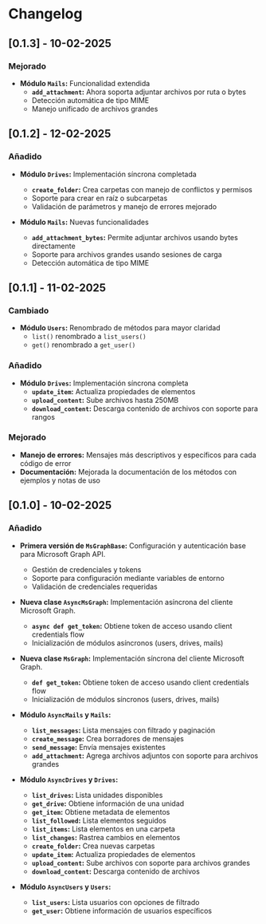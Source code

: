 # Changelog

## [0.1.3] - 10-02-2025

### Mejorado

- **Módulo `Mails`:** Funcionalidad extendida
  - **`add_attachment`:** Ahora soporta adjuntar archivos por ruta o bytes
  - Detección automática de tipo MIME
  - Manejo unificado de archivos grandes


## [0.1.2] - 12-02-2025

### Añadido

- **Módulo `Drives`:** Implementación síncrona completada

  - **`create_folder`:** Crea carpetas con manejo de conflictos y permisos
  - Soporte para crear en raíz o subcarpetas
  - Validación de parámetros y manejo de errores mejorado

- **Módulo `Mails`:** Nuevas funcionalidades
  - **`add_attachment_bytes`:** Permite adjuntar archivos usando bytes directamente
  - Soporte para archivos grandes usando sesiones de carga
  - Detección automática de tipo MIME


## [0.1.1] - 11-02-2025

### Cambiado

- **Módulo `Users`:** Renombrado de métodos para mayor claridad
  - `list()` renombrado a `list_users()`
  - `get()` renombrado a `get_user()`

### Añadido

- **Módulo `Drives`:** Implementación síncrona completa
  - **`update_item`:** Actualiza propiedades de elementos
  - **`upload_content`:** Sube archivos hasta 250MB
  - **`download_content`:** Descarga contenido de archivos con soporte para rangos

### Mejorado

- **Manejo de errores:** Mensajes más descriptivos y específicos para cada código de error
- **Documentación:** Mejorada la documentación de los métodos con ejemplos y notas de uso

## [0.1.0] - 10-02-2025

### Añadido

- **Primera versión de `MsGraphBase`:** Configuración y autenticación base para Microsoft Graph API.

  - Gestión de credenciales y tokens
  - Soporte para configuración mediante variables de entorno
  - Validación de credenciales requeridas

- **Nueva clase `AsyncMsGraph`:** Implementación asíncrona del cliente Microsoft Graph.

  - **`async def get_token`:** Obtiene token de acceso usando client credentials flow
  - Inicialización de módulos asíncronos (users, drives, mails)

- **Nueva clase `MsGraph`:** Implementación síncrona del cliente Microsoft Graph.

  - **`def get_token`:** Obtiene token de acceso usando client credentials flow
  - Inicialización de módulos síncronos (users, drives, mails)

- **Módulo `AsyncMails` y `Mails`:**

  - **`list_messages`:** Lista mensajes con filtrado y paginación
  - **`create_message`:** Crea borradores de mensajes
  - **`send_message`:** Envía mensajes existentes
  - **`add_attachment`:** Agrega archivos adjuntos con soporte para archivos grandes

- **Módulo `AsyncDrives` y `Drives`:**

  - **`list_drives`:** Lista unidades disponibles
  - **`get_drive`:** Obtiene información de una unidad
  - **`get_item`:** Obtiene metadata de elementos
  - **`list_followed`:** Lista elementos seguidos
  - **`list_items`:** Lista elementos en una carpeta
  - **`list_changes`:** Rastrea cambios en elementos
  - **`create_folder`:** Crea nuevas carpetas
  - **`update_item`:** Actualiza propiedades de elementos
  - **`upload_content`:** Sube archivos con soporte para archivos grandes
  - **`download_content`:** Descarga contenido de archivos

- **Módulo `AsyncUsers` y `Users`:**
  - **`list_users`:** Lista usuarios con opciones de filtrado
  - **`get_user`:** Obtiene información de usuarios específicos
